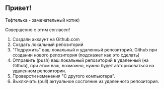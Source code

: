 ## Привет!

Тефтелька - замечательный котик)

Совершенно с этим согласен!

1. Создали аккаунт на Github.com
2. Создать локальный репозиторий
3. "Подружить" ваш локальный и удаленный репозиторий. Github при создании нового репозитория (подскажет как это сделать)
4. Отправить (push) ваш локальный репозиторий в удаленный (на Github), при этом ваш, возможно, нужно будет авторизоваться на удаленном репозитории.
5. Проверсти изменения "С другого компьютера".
6. Выключать (pull) актуальное состояние из удаленного репозитория.
